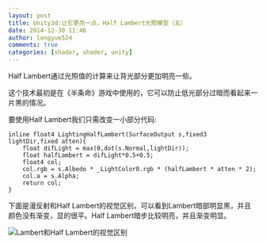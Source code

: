 ```yaml
---
layout: post
title: Unity3d:让它更亮一点，Half Lambert光照模型（五）
date: 2014-12-30 11:46
author: lengyue524
comments: true
categories: [shader, shader, unity]
---
```

<p>Half Lambert通过光照值的计算来让背光部分更加明亮一些。</p>

<p>这个技术最初是在《半条命》游戏中使用的，它可以防止低光部分过暗而看起来一片黑的情况。</p>

<p>要使用Half Lambert我们只需改变一小部分代码:</p>

<pre><code>inline float4 LightingHalfLambert(SurfaceOutput s,fixed3 lightDir,fixed atten){
    float difLight = max(0,dot(s.Normal,lightDir));
    float halfLambert = difLight*0.5+0.5;
    float4 col;
    col.rgb = s.Albedo * _LightColor0.rgb * (halfLambert * atten * 2);
    col.a = s.Alpha;
    return col;
}
</code></pre>

<p>下面是漫反射和Half Lambert的视觉区别，可以看到Lambert暗部明显黑，并且颜色没有渐变，显的很平。Half Lambert暗步比较明亮，并且渐变明显。</p>

<p><img src="http://www.imakiba.com/wp-content/uploads/2014/12/3D9D1156-5153-484F-866A-DBF18D1331EB-300x166.jpg" alt="Lambert和Half Lambert的视觉区别" /></p>

